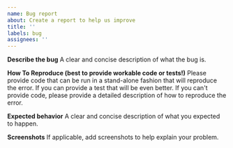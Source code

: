 ```yaml
---
name: Bug report
about: Create a report to help us improve
title: ''
labels: bug
assignees: ''
---
```


**Describe the bug**
A clear and concise description of what the bug is.

**How To Reproduce (best to provide workable code or tests!)**
Please provide code that can be run in a stand-alone fashion that will reproduce the error. 
If you can provide a test that will be even better. If you can't provide code, please provide a detailed description of how to reproduce the error.

**Expected behavior**
A clear and concise description of what you expected to happen.

**Screenshots**
If applicable, add screenshots to help explain your problem.

